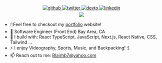 <div align="center">
<a href="https://github.com/blairhb7" target="_blank">
<img src=https://img.shields.io/badge/github-%2324292e.svg?&style=for-the-badge&logo=github&logoColor=white alt=github style="margin-bottom: 5px;" />
</a>
<a href="https://twitter.com/Blairhb7" target="_blank">
<img src=https://img.shields.io/badge/twitter-%2300acee.svg?&style=for-the-badge&logo=twitter&logoColor=white alt=twitter style="margin-bottom: 5px;" />
</a>
<a href="https://blairchappell.vercel.app/" target="_blank">
<img src=https://img.shields.io/badge/dev.to-%2308090A.svg?&style=for-the-badge&logo=dev.to&logoColor=white alt=devto style="margin-bottom: 5px;" />
</a>
<a href="https://www.linkedin.com/in/blair-chappell-23818420a/" target="_blank">
<img src=https://img.shields.io/badge/linkedin-%231E77B5.svg?&style=for-the-badge&logo=linkedin&logoColor=white alt=linkedin style="margin-bottom: 5px;" />
</a>  
</div>  

<div align="center">
<img src="https://film-duo.vercel.app/GitHub%20Banner.png" >
</div>


- 🖱️Feel free to checkout my [portfolio](https://blairchappell.site/) website!
- 🏢 Software Engineer (Front End) Bay Area, CA
- 🧰 I build with: React TypeScript, JavaScript, Next.js, React Native, CSS, Tailwind ...
- ⚡ I enjoy Videography, Sports, Music, and Backpacking! :)
- 📫 Reach out to me: Blairhb7@yahoo.com

<!---
blairhb7/blairhb7 is a ✨ special ✨ repository because its `README.md` (this file) appears on your GitHub profile.
You can click the Preview link to take a look at your changes.
--->
